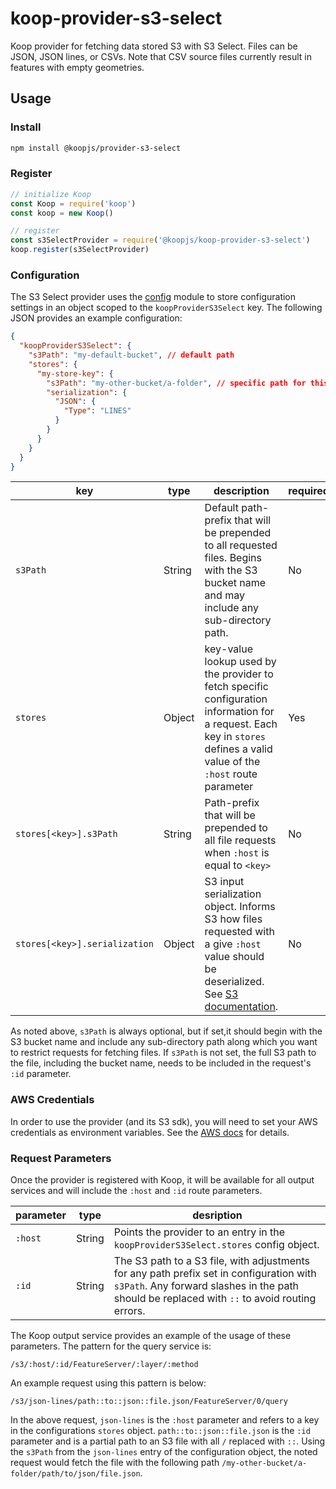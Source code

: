 # koop-provider-s3-select
Koop provider for fetching data stored S3 with S3 Select. Files can be JSON, JSON lines, or CSVs. Note that CSV source files currently result in features with empty geometries.

## Usage

### Install

```bash
npm install @koopjs/provider-s3-select
```

### Register

```js
// initialize Koop
const Koop = require('koop')
const koop = new Koop()

// register
const s3SelectProvider = require('@koopjs/koop-provider-s3-select')
koop.register(s3SelectProvider)
```

### Configuration

The S3 Select provider uses the [config](http://lorenwest.github.io/node-config/) module to store configuration settings in an object scoped to the `koopProviderS3Select` key.  The following JSON provides an example configuration:

```json
{
  "koopProviderS3Select": {
    "s3Path": "my-default-bucket", // default path
    "stores": {
      "my-store-key": {
        "s3Path": "my-other-bucket/a-folder", // specific path for this store
        "serialization": {
          "JSON": {
            "Type": "LINES"
          }  
        }
      }
    }
  }
}
```

| key | type | description | required |
| -- | -- | -- | -- |
| `s3Path` | String | Default path-prefix that will be prepended to all requested files. Begins with the S3 bucket name and may include any sub-directory path. | No |
| `stores` | Object |key-value lookup used by the provider to fetch specific configuration information for a request. Each key in `stores` defines a valid value of the `:host` route parameter | Yes |
| `stores[<key>].s3Path`| String | Path-prefix that will be prepended to all file requests when `:host` is equal to `<key>` | No |
| `stores[<key>].serialization`| Object | S3 input serialization object. Informs S3 how files requested with a give `:host` value should be deserialized. See [S3 documentation](https://docs.aws.amazon.com/AmazonS3/latest/API/RESTObjectSELECTContent.html).| No |

As noted above, `s3Path` is always optional, but if set,it should begin with the S3 bucket name and include any sub-directory path along which you want to restrict requests for fetching files. If `s3Path` is not set, the full S3 path to the file, including the bucket name, needs to be included in the request's `:id` parameter.  

### AWS Credentials

In order to use the provider (and its S3 sdk), you will need to set your AWS credentials as environment variables.  See the [AWS docs](https://docs.aws.amazon.com/cli/latest/userguide/cli-configure-envvars.html) for details.

### Request Parameters
Once the provider is registered with Koop, it will be available for all output services and will include the `:host` and `:id` route parameters.

| parameter | type | desription |
| -- | -- | -- |
| `:host` | String | Points the provider to an entry in the `koopProviderS3Select.stores` config object. |
| `:id` | String | The S3 path to a S3 file, with adjustments for any path prefix set in configuration with `s3Path`. Any forward slashes in the path should be replaced with `::` to avoid routing errors. |

The Koop output service provides an example of the usage of these parameters.  The pattern for the query service is:

`/s3/:host/:id/FeatureServer/:layer/:method`

An example request using this pattern is below:

`/s3/json-lines/path::to::json::file.json/FeatureServer/0/query`

In the above request, `json-lines` is the `:host` parameter and refers to a key in the configurations `stores` object. `path::to::json::file.json` is the `:id` parameter and is a partial path to an S3 file with all `/` replaced with `::`. Using the `s3Path` from the `json-lines` entry of the configuration object, the noted request would fetch the file with the following path `/my-other-bucket/a-folder/path/to/json/file.json`.
